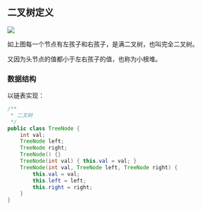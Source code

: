 ## 二叉树定义

![](https://mg.meiflower.top/oss/alg/ds/tree/tree2.png)

如上图每一个节点有左孩子和右孩子，是满二叉树，也叫完全二叉树。

又因为头节点的值都小于左右孩子的值，也称为小根堆。

### 数据结构
以链表实现：
``` java
/**
 * 二叉树
 */
public class TreeNode {
    int val;
    TreeNode left;
    TreeNode right;
    TreeNode() {}
    TreeNode(int val) { this.val = val; }
    TreeNode(int val, TreeNode left, TreeNode right) {
        this.val = val;
        this.left = left;
        this.right = right;
    }
}
```












